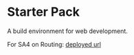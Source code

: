 # Starter Pack

A build environment for web development. 

For SA4 on Routing:
[deployed url](https://objective-ardinghelli-fb8506.netlify.app/)
